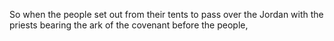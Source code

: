 So when the people set out from their tents to pass over the Jordan with the priests bearing the ark of the covenant before the people,
